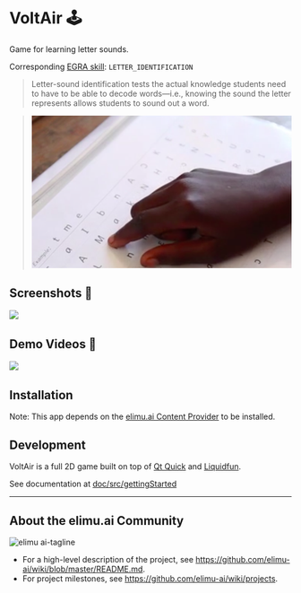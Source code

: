 # VoltAir 🕹

Game for learning letter sounds.

Corresponding [EGRA skill](https://github.com/elimu-ai/model/blob/master/src/main/java/ai/elimu/model/v2/enums/content/LiteracySkill.java): `LETTER_IDENTIFICATION`
> Letter-sound identification tests the actual knowledge students need to have to be able to decode words—i.e., knowing the sound the letter represents allows students to sound out a word.
    
> ![](https://raw.githubusercontent.com/elimu-ai/webapp/master/src/main/webapp/static/img/admin/EGRA_LETTER_IDENTIFICATION.png)

## Screenshots 📸

<img width="640" src="https://cloud.githubusercontent.com/assets/15718174/26791495/91e7e628-4a17-11e7-9fb7-d75464cb1f6b.png" />

## Demo Videos 🎥

[![](https://i.ytimg.com/vi/CIBPmyaKbuk/hqdefault.jpg)](https://youtu.be/CIBPmyaKbuk)

## Installation

Note: This app depends on the [elimu.ai Content Provider](https://github.com/elimu-ai/content-provider) to be installed.

## Development

VoltAir is a full 2D game built on top of [Qt Quick] and [Liquidfun].

See documentation at [doc/src/gettingStarted](doc/src/gettingStarted)

  [Qt Quick]: http://qt-project.org/doc/qt-5/qtquick-index.html
  [Liquidfun]: http://google.github.io/liquidfun/

---

## About the elimu.ai Community

![elimu ai-tagline](https://user-images.githubusercontent.com/15718174/54360503-e8e88980-465c-11e9-9792-32b513105cf3.png)

 * For a high-level description of the project, see https://github.com/elimu-ai/wiki/blob/master/README.md.
 * For project milestones, see https://github.com/elimu-ai/wiki/projects.
